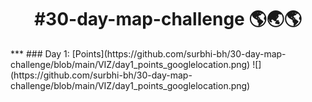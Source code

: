 <h1 align="center">
#30-day-map-challenge 🌎🌏🌎
</h1>
<!--
<div align="center">
My contributions to the [#30DayMapChallenge](https://github.com/tjukanovt/30DayMapChallenge) initiated by Topi Tjukanov.
![Themes](https://raw.githubusercontent.com/tjukanovt/30DayMapChallenge/master/images/map_challenge_themes_2020.jpg)
</div>
-->
***
### Day 1: [Points](https://github.com/surbhi-bh/30-day-map-challenge/blob/main/VIZ/day1_points_googlelocation.png)
![](https://github.com/surbhi-bh/30-day-map-challenge/blob/main/VIZ/day1_points_googlelocation.png)


